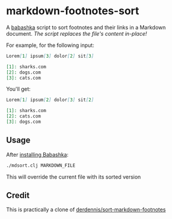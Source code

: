 # markdown-footnotes-sort

A [babashka](https://babashka.org) script to sort footnotes and their links in a Markdown document.
*The script replaces the file's content in-place!*

For example, for the following input:

``` markdown
Lorem[1] ipsum[3] dolor[2] sit[3]

[1]: sharks.com
[2]: dogs.com
[3]: cats.com
```

You'll get:

``` markdown
Lorem[1] ipsum[2] dolor[3] sit[2]

[1]: sharks.com
[2]: cats.com 
[3]: dogs.com 
```

## Usage

After [installing Babashka](https://github.com/babashka/babashka#installation):

``` bash
./mdsort.clj MARKDOWN_FILE
```

This will override the current file with its sorted version

## Credit

This is practically a clone of
[derdennis/sort-markdown-footnotes](https://github.com/derdennis/sort-markdown-footnotes)
